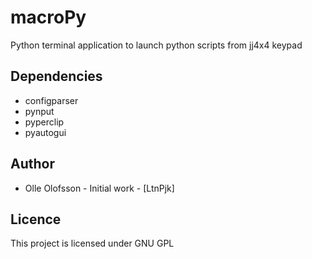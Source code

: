 # macroPy
Python terminal application to launch python scripts from jj4x4 keypad

## Dependencies
* configparser
* pynput
* pyperclip
* pyautogui

## Author 
* Olle Olofsson - Initial work - [LtnPjk]

## Licence
This project is licensed under GNU GPL
